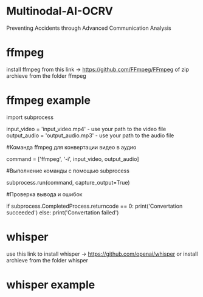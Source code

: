 # Multinodal-AI-OCRV
Preventing Accidents through Advanced Communication Analysis
# ffmpeg
install ffmpeg from this link -> https://github.com/FFmpeg/FFmpeg
of zip archieve from the folder ffmpeg
# ffmpeg example
import subprocess

input_video = 'input_video.mp4'   - use your path to the video file
output_audio = 'output_audio.mp3' -  use your path to the audio file

#Команда ffmpeg для конвертации видео в аудио

command = ['ffmpeg', '-i', input_video, output_audio]

#Выполнение команды с помощью subprocess

subprocess.run(command, capture_output=True)

#Проверка вывода и ошибок

if subprocess.CompletedProcess.returncode == 0:
    print('Convertation succeeded')
else:
    print('Convertation failed')
# whisper
use this link to install whisper -> https://github.com/openai/whisper
or install archieve from the folder whisper
# whisper example







